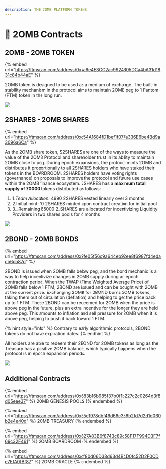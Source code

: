 ```yaml
---
description: THE 2OMB PLATFORM TOKENS
---
```


# 📄 2OMB Contracts

## 2OMB - 2OMB TOKEN <a href="#2omb-2omb-token" id="2omb-2omb-token"></a>

{% embed url="https://ftmscan.com/address/0x7a6e4E3CC2ac9924605DCa4bA31d1831c84b44aE" %}

2OMB token is designed to be used as a medium of exchange. The built-in stability mechanism in the protocol aims to maintain 2OMB peg to 1 Fantom (FTM) token in the long run.

![](../.gitbook/assets/2OMB\_344x500.png)

## 2SHARES - 2OMB SHARES <a href="#2share-2omb-shares" id="2share-2omb-shares"></a>

{% embed url="https://ftmscan.com/address/0xc54A1684fD1bef1f077a336E6be4Bd9a3096a6Ca" %}

As the 2OMB share token, $2SHARES are one of the ways to measure the value of the 2OMB Protocol and shareholder trust in its ability to maintain 2OMB close to peg. During epoch expansions, the protocol mints 2OMB and distributes it proportionally to all 2SHARES holders who have staked their tokens in the BOARDROOM. 2SHARES holders have voting rights (governance) on proposals to improve the protocol and future use cases within the 2OMB finance ecosystem. 2SHARES has a **maximum total supply of 70000** tokens distributed as follows:

1. 1._Team Allocation:_ 4990 2SHARES vested linearly over 3 months
2. 2.Initial mint: 10 2SHARES minted upon contract creation for initial pool
3. 3.\_Remaining 65000 2\_SHARES are allocated for incentivizing Liquidity Providers in two shares pools for 4 months

![](../.gitbook/assets/2SHARES\_344x500.png)

## 2BOND - 2OMB BONDS <a href="#2bond-2omb-bonds" id="2bond-2omb-bonds"></a>

{% embed url="https://ftmscan.com/address/0x9fe05f56c9a644eb92ee8f6987fd4edacb6da87d" %}

2BOND is issued when 2OMB falls below peg, and the bond mechanic is a way to help incentivize changes in 2OMB supply during an epoch contraction period. When the TWAP (Time Weighted Average Price) of 2OMB falls below 1 FTM, 2BOND are issued and can be bought with 2OMB at the current price. Exchanging 2OMB for 2BOND burns 2OMB tokens, taking them out of circulation (deflation) and helping to get the price back up to 1 FTM. These 2BOND can be redeemed for 2OMB when the price is above peg in the future, plus an extra incentive for the longer they are held above peg. This amounts to inflation and sell pressure for 2OMB when it is above peg, helping to push it back toward 1 FTM.

{% hint style="info" %}
Contrary to early algorithmic protocols, 2BOND tokens do not have expiration dates.
{% endhint %}

All holders are able to redeem their 2BOND for 2OMB tokens as long as the Treasury has a positive 2OMB balance, which typically happens when the protocol is in epoch expansion periods.

![](../.gitbook/assets/2BOND\_344x500.png)

## Additional Contracts <a href="#additional-contracts" id="additional-contracts"></a>

{% embed url="https://ftmscan.com/address/0x683b16b985f37b0f1b227c2c0264d3f8d05eee37" %}
2OMB GENESIS POOLS
{% endembed %}

{% embed url="https://ftmscan.com/address/0x55e1978dbf46d66c356b2fd7d2d1d060b2e4e40d" %}
2OMB TREASURY
{% endembed %}

{% embed url="https://ftmscan.com/address/0x627A83B6f8743c89d58F17F994D3F7f69c32F461" %}
2OMB BOARDROOM
{% endembed %}

{% embed url="https://ftmscan.com/address/0xcf80d06D38d63d4B4D0fc52D2F0CDe7EfA0fBf87" %}
2OMB ORACLE
{% endembed %}
